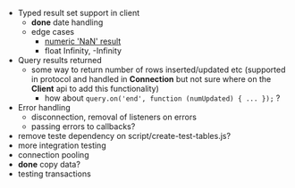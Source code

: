   - Typed result set support in client
    - __done__ date handling
    - edge cases
      - [numeric 'NaN' result](http://www.postgresql.org/docs/8.4/static/datatype-numeric.html)
      - float Infinity, -Infinity
  - Query results returned
    - some way to return number of rows inserted/updated etc
    (supported in protocol and handled in __Connection__ but not sure
    where on the __Client__ api to add this functionality)
      - how about ```query.on('end', function (numUpdated) { ... });``` ?
  - Error handling
    - disconnection, removal of listeners on errors
    - passing errors to callbacks?
  - remove teste dependency on script/create-test-tables.js?
  - more integration testing
  - connection pooling
  - __done__ copy data?
  - testing transactions
